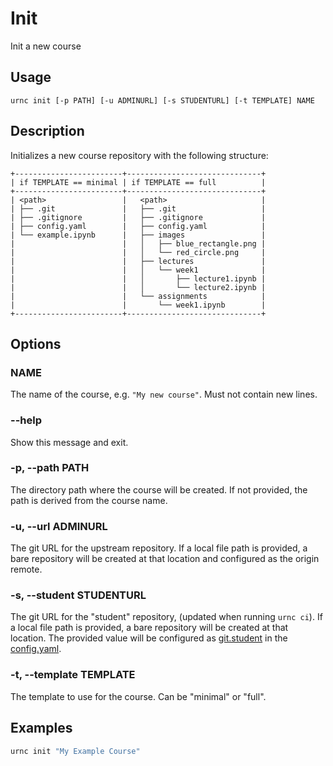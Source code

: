 # Init

Init a new course

## Usage

    urnc init [-p PATH] [-u ADMINURL] [-s STUDENTURL] [-t TEMPLATE] NAME

## Description

Initializes a new course repository with the following structure:

    +------------------------+------------------------------+
    | if TEMPLATE == minimal | if TEMPLATE == full          |
    +------------------------+------------------------------+
    | <path>                 |   <path>                     |
    | ├── .git               |   ├── .git                   |
    | ├── .gitignore         |   ├── .gitignore             |
    | ├── config.yaml        |   ├── config.yaml            |
    | └── example.ipynb      |   ├── images                 |
    |                        |   │   ├── blue_rectangle.png |
    |                        |   │   └── red_circle.png     |
    |                        |   ├── lectures               |
    |                        |   │   └── week1              |
    |                        |   │       ├── lecture1.ipynb |
    |                        |   │       └── lecture2.ipynb |
    |                        |   └── assignments            |
    |                        |       └── week1.ipynb        |
    +------------------------+------------------------------+

## Options

### NAME

The name of the course, e.g. `"My new course"`. Must not contain new lines.

### --help

Show this message and exit.

### -p, --path PATH

The directory path where the course will be created. If not
provided, the path is derived from the course name.

### -u, --url ADMINURL

The git URL for the upstream repository. If a local file path is provided, a
bare repository will be created at that location and configured as the origin
remote.

### -s, --student STUDENTURL

The git URL for the "student" repository, (updated when running `urnc ci`). If a
local file path is provided, a bare repository will be created at that location.
The provided value will be configured as [git.student](../configuration.md#student) in the [config.yaml](../configuration.md).

### -t, --template TEMPLATE

The template to use for the course. Can be "minimal" or "full".

## Examples

```bash
urnc init "My Example Course"
```
